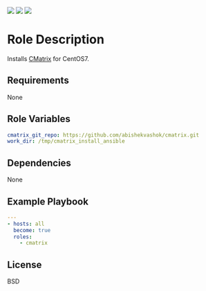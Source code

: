 [![](https://github.com/ansible-roles-matsumura/cmatrix/workflows/Build/badge.svg)](https://github.com/ansible-roles-matsumura/cmatrix/actions?query=workflow%3ABuild)
[![](https://github.com/ansible-roles-matsumura/cmatrix/workflows/Lint/badge.svg)](https://github.com/ansible-roles-matsumura/cmatrix/actions?query=workflow%3ALint)
[![](https://github.com/ansible-roles-matsumura/cmatrix/workflows/Trailing%20whitespace/badge.svg)](https://github.com/ansible-roles-matsumura/cmatrix/actions?query=workflow%3A%22Trailing+whitespace%22)

Role Description
=========

Installs [CMatrix](https://github.com/abishekvashok/cmatrix) for CentOS7.

Requirements
------------

None

Role Variables
--------------

```YAML
cmatrix_git_repo: https://github.com/abishekvashok/cmatrix.git
work_dir: /tmp/cmatrix_install_ansible
```

Dependencies
------------

None

Example Playbook
----------------

```YAML
---
- hosts: all
  become: true
  roles:
    - cmatrix
```

License
-------

BSD
